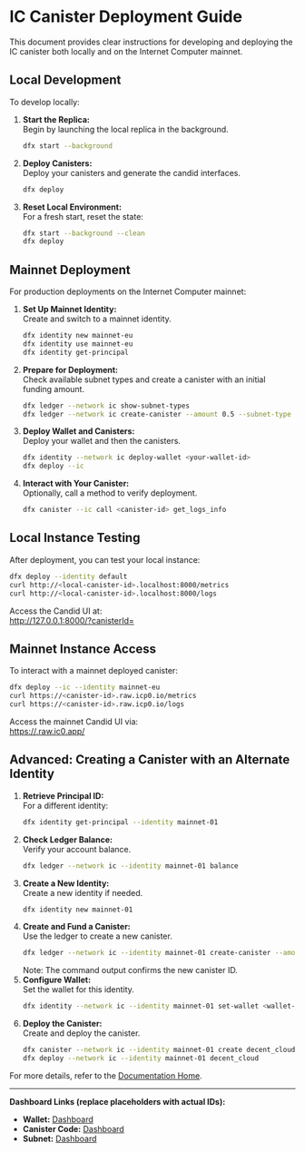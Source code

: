 # IC Canister Deployment Guide

This document provides clear instructions for developing and deploying the IC canister both locally and on the Internet Computer mainnet.

## Local Development

To develop locally:

1. **Start the Replica:**  
   Begin by launching the local replica in the background.
   ```bash
   dfx start --background
   ```
2. **Deploy Canisters:**  
   Deploy your canisters and generate the candid interfaces.
   ```bash
   dfx deploy
   ```
3. **Reset Local Environment:**  
   For a fresh start, reset the state:
   ```bash
   dfx start --background --clean
   dfx deploy
   ```

## Mainnet Deployment

For production deployments on the Internet Computer mainnet:

1. **Set Up Mainnet Identity:**  
   Create and switch to a mainnet identity.
   ```bash
   dfx identity new mainnet-eu
   dfx identity use mainnet-eu
   dfx identity get-principal
   ```
2. **Prepare for Deployment:**  
   Check available subnet types and create a canister with an initial funding amount.
   ```bash
   dfx ledger --network ic show-subnet-types
   dfx ledger --network ic create-canister --amount 0.5 --subnet-type european <your-canister-id>
   ```
3. **Deploy Wallet and Canisters:**  
   Deploy your wallet and then the canisters.
   ```bash
   dfx identity --network ic deploy-wallet <your-wallet-id>
   dfx deploy --ic
   ```
4. **Interact with Your Canister:**  
   Optionally, call a method to verify deployment.
   ```bash
   dfx canister --ic call <canister-id> get_logs_info
   ```

## Local Instance Testing

After deployment, you can test your local instance:
```bash
dfx deploy --identity default
curl http://<local-canister-id>.localhost:8000/metrics
curl http://<local-canister-id>.localhost:8000/logs
```
Access the Candid UI at:  
[http://127.0.0.1:8000/?canisterId=<local-canister-id>](http://127.0.0.1:8000/?canisterId=<local-canister-id>)

## Mainnet Instance Access

To interact with a mainnet deployed canister:
```bash
dfx deploy --ic --identity mainnet-eu
curl https://<canister-id>.raw.icp0.io/metrics
curl https://<canister-id>.raw.icp0.io/logs
```
Access the mainnet Candid UI via:  
[https://<your-canister-id>.raw.ic0.app/](https://<your-canister-id>.raw.ic0.app/)

## Advanced: Creating a Canister with an Alternate Identity

1. **Retrieve Principal ID:**  
   For a different identity:
   ```bash
   dfx identity get-principal --identity mainnet-01
   ```
2. **Check Ledger Balance:**  
   Verify your account balance.
   ```bash
   dfx ledger --network ic --identity mainnet-01 balance
   ```
3. **Create a New Identity:**  
   Create a new identity if needed.
   ```bash
   dfx identity new mainnet-01
   ```
4. **Create and Fund a Canister:**  
   Use the ledger to create a new canister.
   ```bash
   dfx ledger --network ic --identity mainnet-01 create-canister --amount 1 <wallet-address>
   ```
   Note: The command output confirms the new canister ID.
5. **Configure Wallet:**  
   Set the wallet for this identity.
   ```bash
   dfx identity --network ic --identity mainnet-01 set-wallet <wallet-id>
   ```
6. **Deploy the Canister:**  
   Create and deploy the canister.
   ```bash
   dfx canister --network ic --identity mainnet-01 create decent_cloud
   dfx deploy --network ic --identity mainnet-01 decent_cloud
   ```

For more details, refer to the [Documentation Home](../docs/README.md).

---

**Dashboard Links (replace placeholders with actual IDs):**  
- **Wallet:** [Dashboard](https://dashboard.internetcomputer.org/canister/<wallet-id>)  
- **Canister Code:** [Dashboard](https://dashboard.internetcomputer.org/canister/<canister-id>)  
- **Subnet:** [Dashboard](https://dashboard.internetcomputer.org/subnet/<subnet-id>)
